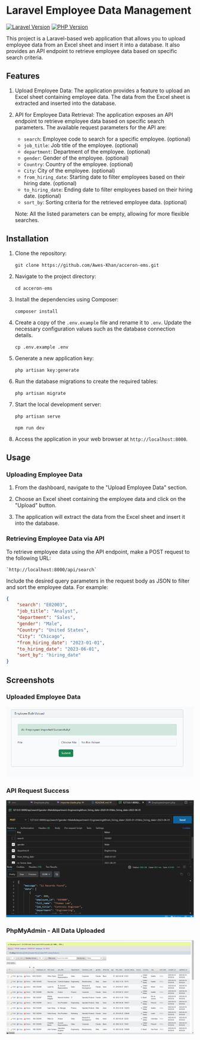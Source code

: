 # Laravel Employee Data Management
[![Laravel Version](https://img.shields.io/badge/Laravel-10.2.3-orange.svg)](https://laravel.com/) [![PHP Version](https://img.shields.io/badge/PHP-v8.2-blue.svg)](https://www.php.net/releases/8_2_0.php)

This project is a Laravel-based web application that allows you to upload employee data from an Excel sheet and insert it into a database. It also provides an API endpoint to retrieve employee data based on specific search criteria.

## Features

1. Upload Employee Data: The application provides a feature to upload an Excel sheet containing employee data. The data from the Excel sheet is extracted and inserted into the database.

2. API for Employee Data Retrieval: The application exposes an API endpoint to retrieve employee data based on specific search parameters. The available request parameters for the API are:

    - `search`: Employee code to search for a specific employee. (optional)
    - `job_title`: Job title of the employee. (optional)
    - `department`: Department of the employee. (optional)
    - `gender`: Gender of the employee. (optional)
    - `Country`: Country of the employee. (optional)
    - `City`: City of the employee. (optional)
    - `from_hiring_date`: Starting date to filter employees based on their hiring date. (optional)
    - `to_hiring_date`: Ending date to filter employees based on their hiring date. (optional)
    - `sort_by`: Sorting criteria for the retrieved employee data. (optional)

    Note: All the listed parameters can be empty, allowing for more flexible searches.

## Installation

1. Clone the repository:

   `git clone https://github.com/Awes-Khan/acceron-ems.git`

3. Navigate to the project directory:

    `cd acceron-ems`

4. Install the dependencies using Composer:

    `composer install`

4. Create a copy of the `.env.example` file and rename it to `.env`. Update the necessary configuration values such as the database connection details.

    `cp .env.example .env`

5. Generate a new application key:

    `php artisan key:generate`

6. Run the database migrations to create the required tables:

    `php artisan migrate`

7. Start the local development server:

    `php artisan serve`

    `npm run dev`

8. Access the application in your web browser at `http://localhost:8000`.

## Usage

### Uploading Employee Data

1. From the dashboard, navigate to the "Upload Employee Data" section.

2. Choose an Excel sheet containing the employee data and click on the "Upload" button.

3. The application will extract the data from the Excel sheet and insert it into the database.

### Retrieving Employee Data via API

To retrieve employee data using the API endpoint, make a POST request to the following URL:

    `http://localhost:8000/api/search`

Include the desired query parameters in the request body as JSON to filter and sort the employee data. For example:

```json
{
    "search": "E02003",
    "job_title": "Analyst",
    "department": "Sales",
    "gender": "Male",
    "Country": "United States",
    "City": "Chicago",
    "from_hiring_date": "2023-01-01",
    "to_hiring_date": "2023-06-01",
    "sort_by": "hiring_date"
}
```

## Screenshots
### Uploaded Employee Data
![Success Image](
https://github.com/Awes-Khan/acceron-ems/blob/main/public/image.png)

### API Request Success
![API Screenshot](
https://github.com/Awes-Khan/acceron-ems/blob/main/public/image-1.png)

### PhpMyAdmin - All Data Uploaded
![PHPMyadmin](
https://github.com/Awes-Khan/acceron-ems/blob/main/public/image-2.png)
